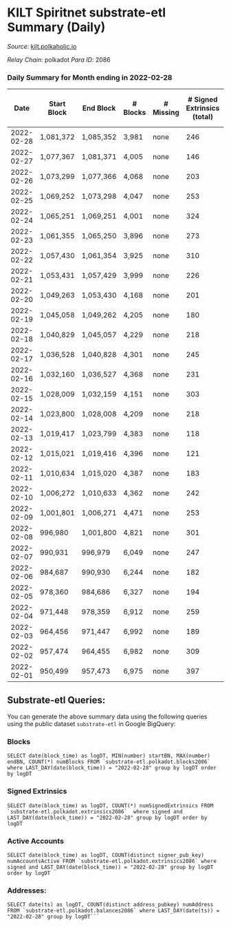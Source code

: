 # KILT Spiritnet substrate-etl Summary (Daily)

_Source_: [kilt.polkaholic.io](https://kilt.polkaholic.io)

*Relay Chain*: polkadot
*Para ID*: 2086



### Daily Summary for Month ending in 2022-02-28


| Date | Start Block | End Block | # Blocks | # Missing | # Signed Extrinsics (total) | # Active Accounts | # Addresses with Balances | # Events | # Transfers | # XCM Transfers In | # XCM Transfers Out |
| ---- | ----------- | --------- | -------- | --------- | --------------------------- | ----------------- | ------------------------- | -------- | ----------- | ------------------ | ------------------- |
| 2022-02-28 | 1,081,372 | 1,085,352 | 3,981 | none  | 246 | 110 | 12,553 | 288,638 | 155 ($524,000.12) |   |   |
| 2022-02-27 | 1,077,367 | 1,081,371 | 4,005 | none  | 146 | 80 | 12,524 | 287,306 | 76 ($113,133.91) |   |   |
| 2022-02-26 | 1,073,299 | 1,077,366 | 4,068 | none  | 203 | 93 | 12,516 | 291,813 | 125 ($425,214.66) |   |   |
| 2022-02-25 | 1,069,252 | 1,073,298 | 4,047 | none  | 253 | 106 | 12,512 | 286,490 | 153 ($473,640.78) |   |   |
| 2022-02-24 | 1,065,251 | 1,069,251 | 4,001 | none  | 324 | 147 | 12,500 | 280,705 | 201 ($1,487,908.15) |   |   |
| 2022-02-23 | 1,061,355 | 1,065,250 | 3,896 | none  | 273 | 127 | 12,486 | 269,026 | 149 ($259,845.06) |   |   |
| 2022-02-22 | 1,057,430 | 1,061,354 | 3,925 | none  | 310 | 152 | 12,474 | 268,091 | 193 ($853,860.58) |   |   |
| 2022-02-21 | 1,053,431 | 1,057,429 | 3,999 | none  | 226 | 120 | 12,458 | 276,712 | 120 ($134,990.18) |   |   |
| 2022-02-20 | 1,049,263 | 1,053,430 | 4,168 | none  | 201 | 120 | 12,443 | 285,978 | 111 ($213,189.49) |   |   |
| 2022-02-19 | 1,045,058 | 1,049,262 | 4,205 | none  | 180 | 110 | 12,428 | 283,239 | 78 ($68,735.45) |   |   |
| 2022-02-18 | 1,040,829 | 1,045,057 | 4,229 | none  | 218 | 95 | 12,421 | 282,467 | 111 ($215,966.04) |   |   |
| 2022-02-17 | 1,036,528 | 1,040,828 | 4,301 | none  | 245 | 102 | 12,412 | 281,698 | 112 ($227,755.49) |   |   |
| 2022-02-16 | 1,032,160 | 1,036,527 | 4,368 | none  | 231 | 124 | 12,401 | 282,360 | 110 ($196,027.22) |   |   |
| 2022-02-15 | 1,028,009 | 1,032,159 | 4,151 | none  | 303 | 162 | 12,391 | 259,868 | 153 ($565,535.89) |   |   |
| 2022-02-14 | 1,023,800 | 1,028,008 | 4,209 | none  | 218 | 147 | 12,380 | 244,040 | 83 ($220,859.85) |   |   |
| 2022-02-13 | 1,019,417 | 1,023,799 | 4,383 | none  | 118 | 80 | 12,371 | 247,353 | 44 ($150,891.27) |   |   |
| 2022-02-12 | 1,015,021 | 1,019,416 | 4,396 | none  | 121 | 71 | 12,369 | 247,508 | 64 ($142,334.34) |   |   |
| 2022-02-11 | 1,010,634 | 1,015,020 | 4,387 | none  | 183 | 92 | 12,364 | 248,140 | 91 ($506,378.58) |   |   |
| 2022-02-10 | 1,006,272 | 1,010,633 | 4,362 | none  | 242 | 122 | 12,360 | 247,559 | 123 ($1,618,760.12) |   |   |
| 2022-02-09 | 1,001,801 | 1,006,271 | 4,471 | none  | 253 | 127 | 12,356 | 253,611 | 153 ($445,580.62) |   |   |
| 2022-02-08 | 996,980 | 1,001,800 | 4,821 | none  | 301 | 159 | 12,352 | 273,573 | 171 ($1,298,180.31) |   |   |
| 2022-02-07 | 990,931 | 996,979 | 6,049 | none  | 247 | 118 | 12,343 | 341,458 | 145 ($232,139.31) |   |   |
| 2022-02-06 | 984,687 | 990,930 | 6,244 | none  | 182 | 98 | 12,334 | 351,670 | 97 ($177,612.77) |   |   |
| 2022-02-05 | 978,360 | 984,686 | 6,327 | none  | 194 |  | 12,327 | 356,630 | 112 ($263,463.69) |   |   |
| 2022-02-04 | 971,448 | 978,359 | 6,912 | none  | 259 |  | 12,319 | 390,637 | 152 ($356,692.86) |   |   |
| 2022-02-03 | 964,456 | 971,447 | 6,992 | none  | 189 |  | 12,313 | 394,367 | 91 ($137,564.31) |   |   |
| 2022-02-02 | 957,474 | 964,455 | 6,982 | none  | 309 |  | 12,309 | 395,037 | 177 ($787,792.72) |   |   |
| 2022-02-01 | 950,499 | 957,473 | 6,975 | none  | 397 | 161 | 12,292 | 394,585 | 199 ($578,159.05) |   |   |

## Substrate-etl Queries:
You can generate the above summary data using the following queries using the public dataset `substrate-etl` in Google BigQuery:


### Blocks
```
SELECT date(block_time) as logDT, MIN(number) startBN, MAX(number) endBN, COUNT(*) numBlocks FROM `substrate-etl.polkadot.blocks2086`  where LAST_DAY(date(block_time)) = "2022-02-28" group by logDT order by logDT
```


### Signed Extrinsics
```
SELECT date(block_time) as logDT, COUNT(*) numSignedExtrinsics FROM `substrate-etl.polkadot.extrinsics2086`  where signed and LAST_DAY(date(block_time)) = "2022-02-28" group by logDT order by logDT
```


### Active Accounts
```
SELECT date(block_time) as logDT, COUNT(distinct signer_pub_key) numAccountsActive FROM `substrate-etl.polkadot.extrinsics2086` where signed and LAST_DAY(date(block_time)) = "2022-02-28" group by logDT order by logDT
```


### Addresses:
```
SELECT date(ts) as logDT, COUNT(distinct address_pubkey) numAddress FROM `substrate-etl.polkadot.balances2086` where LAST_DAY(date(ts)) = "2022-02-28" group by logDT```

